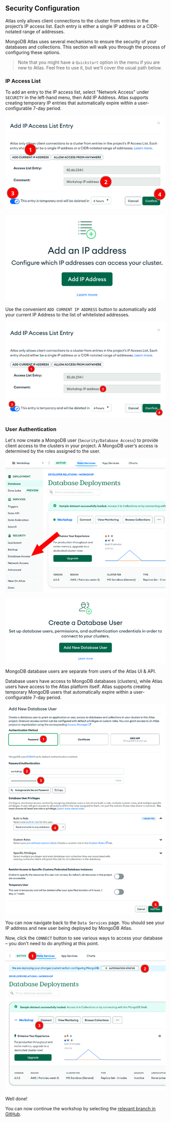 ## Security Configuration

Atlas only allows client connections to the cluster from entries in the project’s IP access list. Each entry is either a single IP address or a CIDR-notated range of addresses. 

MongoDB Atlas uses several mechanisms to ensure the security of your databases and collections. This section will walk you through the process of configuring these options.

> Note that you might have a `Quickstart` option in the menu if you are new to Atlas. Feel free to use it, but we'll cover the usual path below.

### IP Access List

To add an entry to the IP access list, select "Network Access" under `SECURITY` in the left-hand menu, then Add IP Address. Atlas supports creating temporary IP entries that automatically expire within a user-configurable 7-day period.

![Network access menu](../images/03-network-access-menu.png)

![Add IP address](../images/03-add-ip-address-button.png)

Use the convenient `ADD CURRENT IP ADDRESS` button to automatically add your current IP Address to the list of whitelisted addresses.

![Add IP address](../images/03-add-ip-address.png)

### User Authentication

Let's now create a MongoDB user (`Security/Database Access`) to provide client access to the clusters in your project. A MongoDB user’s access is determined by the roles assigned to the user.

![Database access menu](../images/03-database-access-menu.png)

![Add new database user button](../images/03-add-new-user-button.png)

MongoDB database users are separate from users of the Atlas UI & API.

Database users have access to MongoDB databases (clusters), while Atlas users have access to the Atlas platform itself. Atlas supports creating temporary MongoDB users that automatically expire within a user-configurable 7-day period.

![Add User](../images/03-add-user.png)

You can now navigate back to the `Data Services` page. You should see your IP address and new user being deployed by MongoDB Atlas.

Now, click the `CONNECT` button to see various ways to access your database – you don't need to do anything at this point.

![Connect button](../images/03-connect.png)

Well done!

You can now continue the workshop by selecting the [relevant branch in GitHub](https://github.com/mongodb-developer/workshop/branches).

